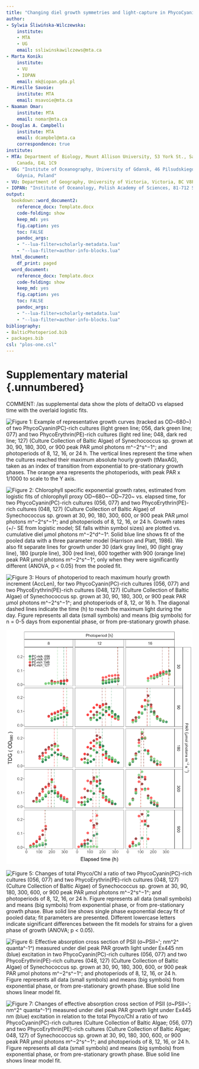 ```yaml
---
title: "Changing diel growth symmetries and light-capture in PhycoCyanin and PhycoErythrin-rich picocyanobacteria, across photic regimes and growth phases"
author:
- Sylwia Śliwińska-Wilczewska:
    institute:
    - MTA
    - UG
    email: ssliwinskawilczews@mta.ca
- Marta Konik:
    institute:
    - VU
    - IOPAN
    email: mk@iopan.gda.pl
- Mireille Savoie:
    institute: MTA
    email: msavoie@mta.ca
- Naaman Omar:
    institute: MTA
    email: nomar@mta.ca
- Douglas A. Campbell:
    institute: MTA
    email: dcampbel@mta.ca
    correspondence: true
institute:
- MTA: Department of Biology, Mount Allison University, 53 York St., Sackville NB,
    Canada, E4L 1C9
- UG: "Institute of Oceanography, University of Gdansk, 46 Pilsudskiego St, P81-378,
    Gdynia, Poland"
- VU: Department of Geography, University of Victoria, Victoria, BC V8P 5C2, Canada
- IOPAN: "Institute of Oceanology, Polish Academy of Sciences, 81-712 Sopot, Poland"
output:
  bookdown::word_document2:
    reference_docx: Template.docx
    code-folding: show
    keep_md: yes
    fig.caption: yes
    toc: FALSE
    pandoc_args:
    - "--lua-filter=scholarly-metadata.lua"
    - "--lua-filter=author-info-blocks.lua"
  html_document:
    df_print: paged
  word_document:
    reference_docx: Template.docx
    code-folding: show
    keep_md: yes
    fig.caption: yes
    toc: FALSE
    pandoc_args:
    - "--lua-filter=scholarly-metadata.lua"
    - "--lua-filter=author-info-blocks.lua"
bibliography:
- BalticPhotoperiod.bib
- packages.bib
csl: "plos-one.csl"
---
```










# Supplementary material {.unnumbered}

COMMENT: /as supplemental data show the plots of deltaOD vs elapsed time with the overlaid logistic fits.

![<span id="fig:GrowthCurve"></span>Figure 1: Example of representative growth curves (tracked as OD~680~) of two PhycoCyanin(PC)-rich cultures (light green line; 056, dark green line; 077) and two PhycoErythrin(PE)-rich cultures (light red line; 048, dark red line; 127) (Culture Collection of Baltic Algae) of *Synechococcus* sp. grown at 30, 90, 180, 300, or 900 peak PAR µmol photons m^−2^s^−1^; and photoperiods of 8, 12, 16, or 24 h. The vertical lines represent the time when the cultures reached their maximum absolute hourly growth (tMaxAG), taken as an index of transition from exponential to pre-stationary growth phases. The orange area represents the photoperiods, with peak PAR x 1/1000 to scale to the Y axis.](../Output/Figures/SFig_GrowthCurve.png)


![<span id="fig:GrowthRate"></span>Figure 2: Chlorophyll specific exponential growth rates, estimated from logistic fits of chlorophyll proxy OD~680~-OD~720~ vs. elapsed time, for two PhycoCyanin(PC)-rich cultures (056, 077) and two PhycoErythrin(PE)-rich cultures (048, 127) (Culture Collection of Baltic Algae) of *Synechococcus* sp. grown at 30, 90, 180, 300, 600, or 900 peak PAR µmol photons m^−2^s^−1^; and photoperiods of 8, 12, 16, or 24 h. Growth rates (+/- SE from logistic model; SE falls within symbol sizes) are plotted vs. cumulative diel µmol photons m^−2^d^−1^. Solid blue line shows fit of the pooled data with a three parameter model (Harrison and Platt, 1986). We also fit separate lines for growth under 30 (dark gray line), 90 (light gray line), 180 (purple line), 300 (red line), 600 together with 900 (orange line) peak PAR µmol photons m^−2^s^−1^, only when they were significantly different (ANOVA, *p* < 0.05) from the pooled fit.](../Output/Figures/SFig_GrowthRate.png)


![<span id="fig:AccLen"></span>Figure 3: Hours of photoperiod to reach maximum hourly growth increment (AccLen), for two PhycoCyanin(PC)-rich cultures (056, 077) and two PhycoErythrin(PE)-rich cultures (048, 127) (Culture Collection of Baltic Algae) of *Synechococcus* sp. grown at 30, 90, 180, 300, or 900 peak PAR µmol photons m^−2^s^−1^; and photoperiods of 8, 12, or 16 h. The diagonal dashed lines indicate the time (h) to reach the maximum light during the day. Figure represents all data (small symbols) and means (big symbols) for n = 0-5 days from exponential phase, or from pre-stationary growth phase.](../Output/Figures/SFig_AccLen.png)



![<span id="fig:TDG"></span>Figure 4: Changes of TDG (tracked as daily change in OD~680~ increment) of two PhycoCyanin(PC)-rich cultures (056, 077) and two PhycoErythrin(PE)-rich cultures (048, 127) (Culture Collection of Baltic Algae) of *Synechococcus* sp. grown at 30, 90, 180, 300, or 900 peak PAR µmol photons m^−2^s^−1^; and photoperiods of 8, 12, or 16 h. The vertical lines represent the time when the strains reached their maximum absolute hourly growth (tMaxAG).](../Output/Figures/SFig_TDG.png)


![<span id="fig:PhycoChlaRatio"></span>Figure 5: Changes of total Phyco/Chl *a* ratio of two PhycoCyanin(PC)-rich cultures (056, 077) and two PhycoErythrin(PE)-rich cultures (048, 127) (Culture Collection of Baltic Algae) of *Synechococcus* sp. grown at 30, 90, 180, 300, 600, or 900 peak PAR µmol photons m^−2^s^−1^; and photoperiods of 8, 12, 16, or 24 h. Figure represents all data (small symbols) and means (big symbols) from exponential phase, or from pre-stationary growth phase. Blue solid line shows single phase exponential decay fit of pooled data; fit parameters are presented. Different lowercase letters indicate significant differences between the fit models for strains for a given phase of growth (ANOVA; *p* < 0.05).](../Output/Figures/SFig_PhycoChlaRatio.png)


![<span id="fig:Sigma445"></span>Figure 6: Effective absorption cross section of PSII (σ~PSII~'; nm^2^ quanta^-1^) measured under diel peak PAR growth light under Ex445 nm (blue) excitation in two PhycoCyanin(PC)-rich cultures (056, 077) and two PhycoErythrin(PE)-rich cultures (048, 127) (Culture Collection of Baltic Algae) of *Synechococcus* sp. grown at 30, 90, 180, 300, 600, or 900 peak PAR µmol photons m^−2^s^−1^; and photoperiods of 8, 12, 16, or 24 h. Figure represents all data (small symbols) and means (big symbols) from exponential phase, or from pre-stationary growth phase. Blue solid line shows linear model fit.](../Output/Figures/SFig_Sigma445.png)


![<span id="fig:SigmaPig445"></span>Figure 7: Changes of effective absorption cross section of PSII (σ~PSII~'; nm^2^ quanta^-1^) measured under diel peak PAR growth light under Ex445 nm (blue) excitation in relation to the total Phyco/Chl *a* ratio of two PhycoCyanin(PC)-rich cultures (Culture Collection of Baltic Algae; 056, 077) and two PhycoErythrin(PE)-rich cultures (Culture Collection of Baltic Algae; 048, 127) of *Synechococcus* sp. grown at 30, 90, 180, 300, 600, or 900 peak PAR µmol photons m^−2^s^−1^; and photoperiods of 8, 12, 16, or 24 h. Figure represents all data (small symbols) and means (big symbols) from exponential phase, or from pre-stationary growth phase. Blue solid line shows linear model fit.](../Output/Figures/SFig_SigmaPig445.png)




